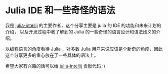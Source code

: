 # Julia IDE 和一些奇怪的语法

我是 [julia-intellij][julia-intellij] 的主要作者，这个分享主要是 julia 的 IDE 的功能和未来计划的介绍，
以及开发过程中我了解到的 Julia 的一些奇怪的语言设计和语法歧义的介绍。

以编程语言的角度看待 Julia ，对多数 Julia 用户来说应该是个新奇的角度，因此这个分享更多的重心放在了一些具体的语法上。

希望大家有兴趣的话可以给 [julia-intellij][julia-intellij] 贡献代码 :)

 [julia-intellij]: https://github.com/ice1000/julia-intellij
